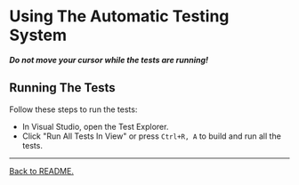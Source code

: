 # Using The Automatic Testing System

_**Do not move your cursor while the tests are running!**_

## Running The Tests

Follow these steps to run the tests:
-   In Visual Studio, open the Test Explorer.
-   Click "Run All Tests In View" or press `Ctrl+R, A` to build and run all the tests.

---

[Back to README.](../README.md)
